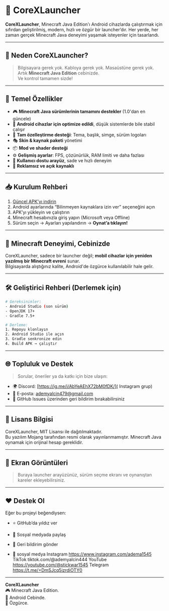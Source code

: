 
# 🚀 CoreXLauncher

**CoreXLauncher**, Minecraft Java Edition'ı Android cihazlarda çalıştırmak için sıfırdan geliştirilmiş, modern, hızlı ve özgür bir launcher’dır. Her yerde, her zaman gerçek Minecraft Java deneyimi yaşamak isteyenler için tasarlandı.

---

## 🎯 Neden CoreXLauncher?

> Bilgisayara gerek yok. Kabloya gerek yok. Masaüstüne gerek yok.  
> Artık **Minecraft Java Edition** cebinizde.  
> Ve kontrol tamamen sizde!

---

## 🌟 Temel Özellikler

- 🎮 **Minecraft Java sürümlerinin tamamını destekler** (1.0'dan en güncele)
- 📲 **Android cihazlar için optimize edildi**, düşük sistemlerde bile stabil çalışır
- 🎨 **Tam özelleştirme desteği**: Tema, başlık, simge, sürüm logoları
- 🎭 **Skin & kaynak paketi** yönetimi
- 📦 **Mod ve shader desteği**
- ⚙️ **Gelişmiş ayarlar**: FPS, çözünürlük, RAM limiti ve daha fazlası
- 🧠 **Kullanıcı dostu arayüz**, sade ve hızlı deneyim
- 🚫 **Reklamsız ve açık kaynaklı**

---

## 📥 Kurulum Rehberi

1. [Güncel APK’yı indirin](#)
2. Android ayarlarında “Bilinmeyen kaynaklara izin ver” seçeneğini açın
3. APK’yı yükleyin ve çalıştırın
4. Minecraft hesabınızla giriş yapın (Microsoft veya Offline)
5. Sürüm seçin → Ayarları yapılandırın → **Oynat’a tıklayın!**

---

## 🧱 Minecraft Deneyimi, Cebinizde

CoreXLauncher, sadece bir launcher değil; **mobil cihazlar için yeniden yazılmış bir Minecraft evreni** sunar.  
Bilgisayarda alıştığınız kalite, Android'de özgürce kullanılabilir hale gelir.

---

## 🛠️ Geliştirici Rehberi (Derlemek için)

```bash
# Gereksinimler:
- Android Studio (son sürüm)
- OpenJDK 17+
- Gradle 7.5+

# Derleme:
1. Repoyu klonlayın
2. Android Studio ile açın
3. Gradle senkronize edin
4. Build APK → çalıştır
```

---

## 🌐 Topluluk ve Destek

> Sorular, öneriler ya da katkı için bize ulaşın:

- 🌍 Discord: [https://ig.me/j/AbYeAEhX72bM0fDK/]( Instagram grup)
- 📧 E-posta: ademyalcin479@gmail.com
- 💬 GitHub Issues üzerinden geri bildirim bırakabilirsiniz

---

## 🧾 Lisans Bilgisi

CoreXLauncher, MIT Lisansı ile dağıtılmaktadır.  
Bu yazılım Mojang tarafından resmi olarak yayınlanmamıştır. Minecraft Java oynamak için orijinal hesap gereklidir.

---

## 📸 Ekran Görüntüleri

> Buraya launcher arayüzünüz, sürüm seçme ekranı ve oynanıştan kareler ekleyebilirsiniz.

---

## ❤️ Destek Ol

Eğer bu projeyi beğendiysen:
- ⭐ GitHub’da yıldız ver
- 📣 Sosyal medyada paylaş
- 🤝 Geri bildirim gönder

- 📣 sosyal medya
Instagram
https://www.instagram.com/adema1545
TikTok
tiktok.com/@ademyalcin444
YouTube 
https://youtube.com/@stickwar1545
Telegram
https://t.me/+DmSJcq5izrdiOTY0

---

**CoreXLauncher**  
🎮 Minecraft Java Edition.  
📱 Android Cebinde.  
🌌 Özgürce.
